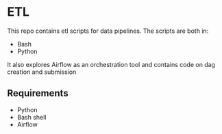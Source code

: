 # ETL

This repo contains etl scripts for data pipelines.
The scripts are both in:
- Bash
- Python

It also explores Airflow as an orchestration tool and contains code on dag creation and submission

## Requirements

- Python
- Bash shell
- Airflow
